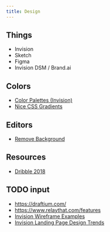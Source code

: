 ```yaml
---
title: Design
---
```


## Things
- Invision
- Sketch
- Figma
- Invision DSM / Brand.ai

## Colors
- [Color Palettes (Invision)](https://www.invisionapp.com/blog/color-palettes/)
- [Nice CSS Gradients](https://cssgradient.io/swatches/)

## Editors
- [Remove Background](https://www.remove.bg/)

## Resources
- [Dribble 2018](https://dribbble.com/year/2018)

## TODO input
- https://draftium.com/
- https://www.relaythat.com/features
- [Invision Wireframe Examples](https://www.invisionapp.com/blog/wireframe-examples/)
- [Invision Landing Page Design Trends](https://www.invisionapp.com/blog/landing-page-design-trends/)
